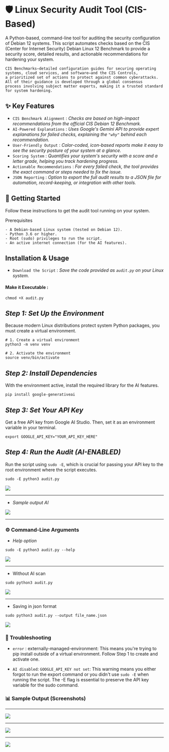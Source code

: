 # 🛡️ Linux Security Audit Tool (CIS-Based)

A Python-based, command-line tool for auditing the security configuration of Debian 12 systems. This script automates checks based on the CIS (Center for Internet Security) Debian Linux 12 Benchmark to provide a security score, detailed results, and actionable recommendations for hardening your system.

```
CIS Benchmarks—detailed configuration guides for securing operating systems, cloud services, and software—and the CIS Controls,
a prioritized set of actions to protect against common cyberattacks. All of their guidance is developed through a global consensus
process involving subject matter experts, making it a trusted standard for system hardening. 
```
## ✨ Key Features

- `CIS Benchmark Alignment` : *Checks are based on high-impact recommendations from the official CIS Debian 12 Benchmark.*
- `AI-Powered Explanations` : *Uses Google's Gemini API to provide expert explanations for failed checks, explaining the `"why"` behind each recommendation.*
- `User-Friendly Output` : *Color-coded, icon-based reports make it easy to see the security posture of your system at a glance.*
- `Scoring System` : *Quantifies your system's security with a score and a letter grade, helping you track hardening progress.*
- `Actionable Recommendations` : *For every failed check, the tool provides the exact command or steps needed to fix the issue.*
- `JSON Reporting` : *Option to export the full audit results to a JSON file for automation, record-keeping, or integration with other tools.*

## 🚀 Getting Started

Follow these instructions to get the audit tool running on your system.

Prerequisites
```
- A Debian-based Linux system (tested on Debian 12).
- Python 3.6 or higher.
- Root (sudo) privileges to run the script.
- An active internet connection (for the AI features).
```

## Installation & Usage

- `Download the Script` : *Save the code provided as `audit.py` on your Linux system.*

#### Make it Executable :
```
chmod +X audit.py
```

*Step 1: Set Up the Environment*
---
Because modern Linux distributions protect system Python packages, you must create a virtual environment.

```
# 1. Create a virtual environment
python3 -m venv venv

# 2. Activate the environment
source venv/bin/activate
```

*Step 2: Install Dependencies*
---
With the environment active, install the required library for the AI features.

```
pip install google-generativeai
```

*Step 3: Set Your API Key*
---
Get a free API key from Google AI Studio. Then, set it as an environment variable in your terminal.
```
export GOOGLE_API_KEY="YOUR_API_KEY_HERE"
```

*Step 4: Run the Audit (AI-ENABLED)*
---
Run the script using `sudo -E`, which is crucial for passing your API key to the root environment where the script executes.
```
sudo -E python3 audit.py
```
![](screenshots/nine.png)

---

- *Sample output AI*

![](screenshots/ten.png)

---

### ⚙️ Command-Line Arguments

- *Help option*
```
sudo -E python3 audit.py --help
```

![](screenshots/four.png)

---

- Without AI scan
```
sudo python3 audit.py 
```
![](screenshots/five.png)

---

- Saving in json format
```
sudo python3 audit.py --output file_name.json
```

![](screenshots/three.png)

### 🤔 Troubleshooting

- `error` : externally-managed-environment: This means you're trying to pip install outside of a virtual environment.
Follow Step 1 to create and activate one.

- `AI disabled`: `GOOGLE_API_KEY not set`: This warning means you either forgot to run the export command or you didn't use `sudo -E` when running the script.
The -E flag is essential to preserve the API key variable for the sudo command.


### 📊 Sample Output (Screenshots)

---
![](screenshots/six.png)

---

![](screenshots/seven.png)

---

![](screenshots/eight.png)


